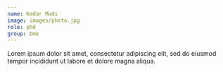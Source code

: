 ```yaml
---
name: Kedar Madi
image: images/photo.jpg
role: phd
group: bme
---
```


Lorem ipsum dolor sit amet, consectetur adipiscing elit, sed do eiusmod tempor incididunt ut labore et dolore magna aliqua.
